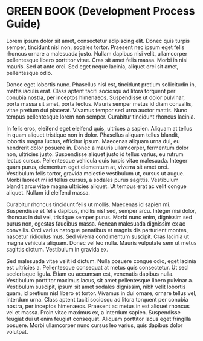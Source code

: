 # GREEN BOOK (Development Process Guide)

Lorem ipsum dolor sit amet, consectetur adipiscing elit. Donec quis turpis semper, tincidunt nisl non, sodales tortor. Praesent nec ipsum eget felis rhoncus ornare a malesuada justo. Nullam dapibus nisi velit, ullamcorper pellentesque libero porttitor vitae. Cras sit amet felis massa. Morbi in nisi mauris. Sed at ante orci. Sed eget neque lacinia, aliquet orci sit amet, pellentesque odio.

Donec eget lobortis nunc. Phasellus nisl est, tincidunt pretium sollicitudin in, mattis iaculis erat. Class aptent taciti sociosqu ad litora torquent per conubia nostra, per inceptos himenaeos. Suspendisse ut dolor pulvinar, porta massa sit amet, porta lectus. Mauris semper metus id diam convallis, vitae pretium dui placerat. Vivamus tempor sed urna auctor mattis. Nunc tempus pellentesque lorem non semper. Curabitur tincidunt rhoncus lacinia.

In felis eros, eleifend eget eleifend quis, ultrices a sapien. Aliquam at tellus in quam aliquet tristique non in dolor. Phasellus aliquam tellus blandit, lobortis magna luctus, efficitur ipsum. Maecenas aliquam urna dui, eu hendrerit dolor posuere in. Donec a mauris ullamcorper, fermentum dolor non, ultricies justo. Suspendisse aliquet justo id tellus varius, eu rutrum lectus cursus. Pellentesque vehicula quis turpis vitae malesuada. Integer quam purus, elementum eget elementum at, viverra sit amet orci. Vestibulum felis tortor, gravida molestie vestibulum ut, cursus ut augue. Morbi laoreet mi id tellus cursus, a sodales purus sagittis. Vestibulum blandit arcu vitae magna ultricies aliquet. Ut tempus erat ac velit congue aliquet. Nullam id eleifend massa.

Curabitur rhoncus tincidunt felis ut mollis. Maecenas id sapien mi. Suspendisse et felis dapibus, mollis nisl sed, semper arcu. Integer nisi dolor, rhoncus in dui vel, tristique semper purus. Morbi nunc enim, dignissim sed purus non, egestas faucibus massa. Aenean malesuada dignissim ex ac convallis. Orci varius natoque penatibus et magnis dis parturient montes, nascetur ridiculus mus. Sed viverra condimentum suscipit. Cras lacinia ut magna vehicula aliquam. Donec vel leo nulla. Mauris vulputate sem ut metus sagittis dictum. Vestibulum in gravida ex.

Sed malesuada vitae velit id dictum. Nulla posuere congue odio, eget lacinia est ultricies a. Pellentesque consequat at metus quis consectetur. Ut sed scelerisque ligula. Etiam eu accumsan est, venenatis dapibus nulla. Vestibulum porttitor maximus lacus, sit amet pellentesque libero pulvinar a. Vestibulum suscipit, ipsum sit amet sodales dignissim, nibh velit lobortis quam, id pretium nisl libero et tortor. Vivamus in dui ornare, ornare tellus vel, interdum urna. Class aptent taciti sociosqu ad litora torquent per conubia nostra, per inceptos himenaeos. Praesent ac metus in est aliquet rhoncus vel et massa. Proin vitae maximus ex, a interdum sapien. Suspendisse feugiat dui ut enim feugiat consequat. Aliquam porttitor lacus eget fringilla posuere. Morbi ullamcorper nunc cursus leo varius, quis dapibus dolor volutpat.

